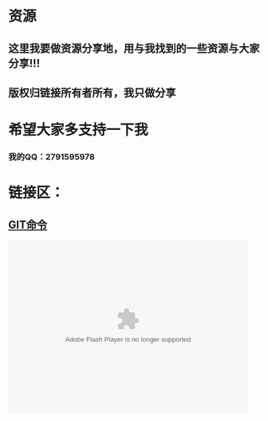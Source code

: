 # 资源

## 这里我要做资源分享地，用与我找到的一些资源与大家分享!!!

## 版权归链接所有者所有，我只做分享

# 希望大家多支持一下我

### 我的QQ：2791595978


# 链接区：
## [GIT命令](http://blog.jobbole.com/34503/)



<embed src="http://player.video.qiyi.com/25ba92f049e409df672fb117ac4ecc6c/0/0/w_19rvjq5gzh.swf-albumId=9066544209-tvId=9066544209-isPurchase=0-cnId=30" allowFullScreen="true" quality="high" width="480" height="350" align="middle" allowScriptAccess="always" type="application/x-shockwave-flash"></embed>
